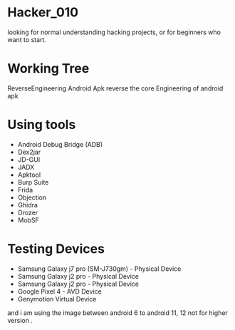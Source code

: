 # Hacker_010
looking for normal understanding hacking projects, or for beginners who want to start. 

# Working Tree 

ReverseEngineering Android Apk 
reverse the core Engineering of android apk 

# Using tools 
- Android Debug Bridge (ADB)
- Dex2jar 
- JD-GUI
- JADX
- Apktool
- Burp Suite
- Frida 
- Objection
- Ghidra
- Drozer
- MobSF

# Testing Devices 
- Samsung Galaxy j7 pro (SM-J730gm) - Physical Device
- Samsung Galaxy j2 pro - Physical Device
- Samsung Galaxy j2 pro - Physical Device
- Google Pixel 4 - AVD Device 
- Genymotion Virtual Device 

and i am using the image between android 6 to android 11, 12 not for higher version . 